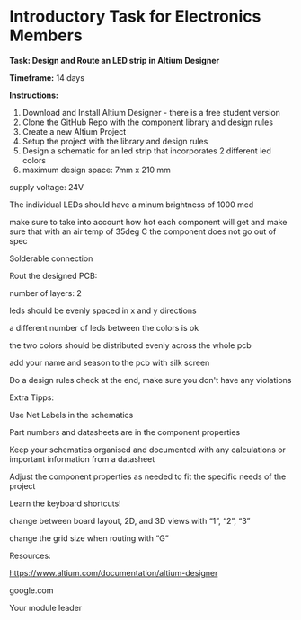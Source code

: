 # Introductory Task for Electronics Members



**Task: Design and Route an LED strip in Altium Designer**



**Timeframe:** 14 days



**Instructions:**

1. Download and Install Altium Designer - there is a free student version
2. Clone the GitHub Repo with the component library and design rules
3. Create a new Altium Project
4. Setup the project with the library and design rules
5. Design a schematic for an led strip that incorporates 2 different led colors
6. maximum design space: 7mm x 210 mm

supply voltage: 24V

The individual LEDs should have a minum brightness of 1000 mcd

make sure to take into account how hot each component will get and make sure that with an air temp of 35deg C the component does not go out of spec

Solderable connection

Rout the designed PCB:

number of layers: 2

leds should be evenly spaced in x and y directions

a different number of leds between the colors is ok

the two colors should be distributed evenly across the whole pcb

add your name and season to the pcb with silk screen

Do a design rules check at the end, make sure you don't have any violations



Extra Tipps:

Use Net Labels in the schematics

Part numbers and datasheets are in the component properties

Keep your schematics organised and documented with any calculations or important information from a datasheet

Adjust the component properties as needed to fit the specific needs of the project

Learn the keyboard shortcuts!

change between board layout, 2D, and 3D views with “1”, “2”, “3”

change the grid size when routing with “G”



Resources:

https://www.altium.com/documentation/altium-designer

google.com

Your module leader



